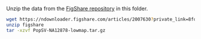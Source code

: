 Unzip the data from the [FigShare repository](https://figshare.com/s/8fd3007ebb0fbad09b6d) in this folder.

```sh
wget https://ndownloader.figshare.com/articles/2007630?private_link=8fd3007ebb0fbad09b6d -o figshare.zip
unzip figshare
tar -xzvf PopSV-NA12878-lowmap.tar.gz
```
